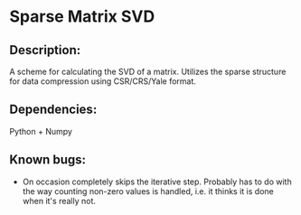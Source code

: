 # Sparse Matrix SVD

## Description: 

A scheme for calculating the SVD of a matrix. Utilizes the sparse structure for data compression using CSR/CRS/Yale format. 

## Dependencies:

Python + Numpy


## Known bugs:

* On occasion completely skips the iterative step. Probably has to do with the way counting non-zero values is handled, i.e. it thinks it is done when it's really not.